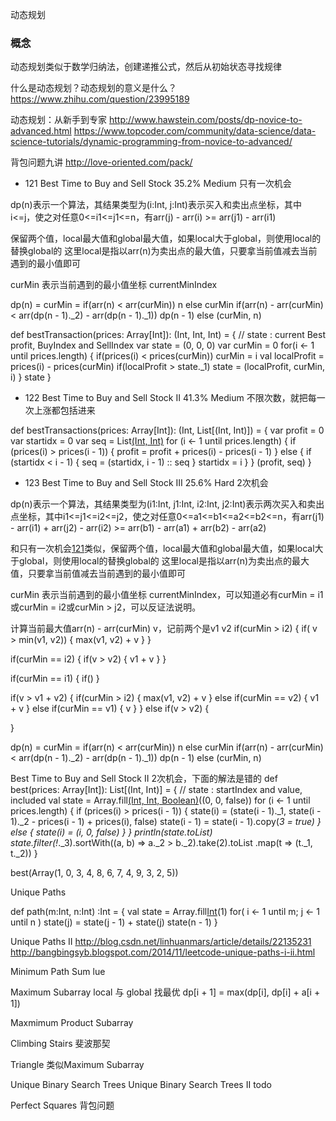 动态规划

### 概念

动态规划类似于数学归纳法，创建递推公式，然后从初始状态寻找规律

什么是动态规划？动态规划的意义是什么？
https://www.zhihu.com/question/23995189

动态规划：从新手到专家
http://www.hawstein.com/posts/dp-novice-to-advanced.html
https://www.topcoder.com/community/data-science/data-science-tutorials/dynamic-programming-from-novice-to-advanced/

背包问题九讲
http://love-oriented.com/pack/


* 121	Best Time to Buy and Sell Stock	35.2%	Medium
只有一次机会

dp(n)表示一个算法，其结果类型为(i:Int, j:Int)表示买入和卖出点坐标，其中i<=j，使之对任意0<=i1<=j1<=n，有arr(j) - arr(i) >= arr(j1) - arr(i1)

保留两个值，local最大值和global最大值，如果local大于global，则使用local的替换global的
这里local是指以arr(n)为卖出点的最大值，只要拿当前值减去当前遇到的最小值即可

curMin 表示当前遇到的最小值坐标 currentMinIndex

dp(n) = 
        curMin = if(arr(n) < arr(curMin)) n else curMin 
        if(arr(n) - arr(curMin) < arr(dp(n - 1)._2) - arr(dp(n - 1)._1))
          dp(n - 1)
        else
          (curMin, n)


def bestTransaction(prices: Array[Int]): (Int, Int, Int) = {
  // state : current Best profit, BuyIndex and SellIndex
  var state = (0, 0, 0)
  var curMin = 0
  for(i <- 1 until prices.length) {
    if(prices(i) < prices(curMin)) curMin = i
    val localProfit = prices(i) - prices(curMin)
    if(localProfit > state._1) state = (localProfit, curMin, i)
  }
  state
}

* 122	Best Time to Buy and Sell Stock II	41.3%	Medium
不限次数，就把每一次上涨都包括进来

def bestTransactions(prices: Array[Int]): (Int, List[(Int, Int)]) = {
  var profit = 0
  var startidx = 0
  var seq = List[(Int, Int)]()
  for (i <- 1 until prices.length) {
    if (prices(i) > prices(i - 1)) {
      profit = profit + prices(i) - prices(i - 1)
    } else {
      if (startidx < i - 1) {
        seq = (startidx, i - 1) :: seq
      }
      startidx = i
    }
  }
  (profit, seq)
}

* 123 Best Time to Buy and Sell Stock III 25.6% Hard
2次机会

dp(n)表示一个算法，其结果类型为(i1:Int, j1:Int, i2:Int, j2:Int)表示两次买入和卖出点坐标，其中i1<=j1<=i2<=j2，使之对任意0<=a1<=b1<=a2<=b2<=n，有arr(j1) - arr(i1) + arr(j2) - arr(i2) >= arr(b1) - arr(a1) + arr(b2) - arr(a2)

和只有一次机会[121](#121)类似，保留两个值，local最大值和global最大值，如果local大于global，则使用local的替换global的
这里local是指以arr(n)为卖出点的最大值，只要拿当前值减去当前遇到的最小值即可

curMin 表示当前遇到的最小值坐标 currentMinIndex，可以知道必有curMin = i1或curMin = i2或curMin > j2，可以反证法说明。

计算当前最大值arr(n) - arr(curMin) v，记前两个是v1 v2
if(curMin > i2) {
  if( v > min(v1, v2)) {
    max(v1, v2) + v
  }
}

if(curMin == i2) {
  if(v > v2) {
    v1 + v
  }
}

if(curMin == i1) {
  if()
}


if(v > v1 + v2) {
  if(curMin > i2) {
    max(v1, v2) + v
  } else if(curMin == v2) {
    v1 + v
  } else if(curMin == v1) {
    v
  }
} else if(v > v2) {
  
}


dp(n) = 
        curMin = if(arr(n) < arr(curMin)) n else curMin 
        if(arr(n) - arr(curMin) < arr(dp(n - 1)._2) - arr(dp(n - 1)._1))
          dp(n - 1)
        else
          (curMin, n)



Best Time to Buy and Sell Stock II
2次机会，下面的解法是错的
def best(prices: Array[Int]): List[(Int, Int)] = {
  // state : startIndex and value, included
  val state = Array.fill[(Int, Int, Boolean)](prices.length)((0, 0, false))
  for (i <- 1 until prices.length) {
    if (prices(i) > prices(i - 1)) {
      state(i) = (state(i - 1)._1, state(i - 1)._2 - prices(i - 1) + prices(i), false)
      state(i - 1) = state(i - 1).copy(_3 = true)
    } else {
      state(i) = (i, 0, false)
    }
  }
  println(state.toList)
  state.filter(!_._3).sortWith((a, b) => a._2 > b._2).take(2).toList
  .map(t => (t._1, t._2))
}

best(Array(1, 0, 3, 4, 8, 6, 7, 4, 9, 3, 2, 5))



Unique Paths

def path(m:Int, n:Int) :Int = {
  val state = Array.fill[Int](n)(1)
  for(
    i <- 1 until m;
    j <- 1 until n
  ) state(j) = state(j - 1) + state(j)
  state(n - 1)
}

Unique Paths II
http://blog.csdn.net/linhuanmars/article/details/22135231
http://bangbingsyb.blogspot.com/2014/11/leetcode-unique-paths-i-ii.html

Minimum Path Sum
lue



Maximum Subarray
local 与 global 找最优
dp[i + 1] = max(dp[i], dp[i] + a[i + 1])

Maxmimum Product Subarray


Climbing Stairs
斐波那契

Triangle
类似Maximum Subarray

Unique Binary Search Trees
Unique Binary Search Trees II
todo

Perfect Squares
背包问题


















